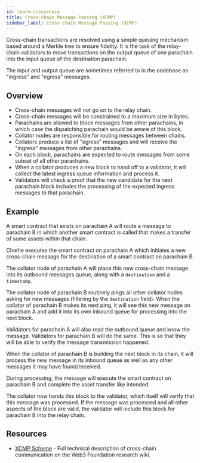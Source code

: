 ```yaml
---
id: learn-crosschain
title: Cross-chain Message Passing (XCMP)
sidebar_label: Cross-chain Message Passing (XCMP)
---
```


Cross-chain transactions are resolved using a simple queuing mechanism based around a Merkle tree to ensure fidelity. It is the task of the relay-chain validators to move transactions on the output queue of one parachain into the input queue of the destination parachain.

The input and output queue are sometimes referred to in the codebase as "ingress" and "egress" messages.

## Overview

- Cross-chain messages will _not_ go on to the relay chain.
- Cross-chain messages will be constrained to a maximum size in bytes.
- Parachains are allowed to block messages from other parachains, in which case the dispatching parachain would be aware of this block.
- Collator nodes are responsible for routing messages between chains.
- Collators produce a list of "egress" messages and will receive the "ingress" messages from other parachains.
- On each block, parachains are expected to route messages from some subset of all other parachains.
- When a collator produces a new block to hand off to a validator, it will collect the latest ingress queue information and process it.
- Validators will check a proof that the new candidate for the next parachain block includes the processing of the expected ingress messages to that parachain.

## Example

A smart contract that exists on parachain A will route a message to parachain B in which another smart contract is called that makes a transfer of some assets within that chain.

Charlie executes the smart contract on parachain A which initiates a new cross-chain message for the destination of a smart contract on parachain B.

The collator node of parachain A will place this new cross-chain message into its outbound messages queue, along with a `destination` and a `timestamp`.

The collator node of parachain B routinely pings all other collator nodes asking for new messages (filtering by the `destination` field). When the collator of parachain B makes its next ping, it will see this new message on parachain A and add it into its own inbound queue for processing into the next block.

Validators for parachain A will also read the outbound queue and know the message. Validators for parachain B will do the same. This is so that they will be able to verify the message transmission happened.

When the collator of parachain B is building the next block in its chain, it will process the new message in its inbound queue as well as any other messages it may have found/received.

During processing, the message will execute the smart contract on parachain B and complete the asset transfer like intended.

The collator now hands this block to the validator, which itself will verify that this message was processed. If the message was processed and all other aspects of the block are valid, the validator will include this block for parachain B into the relay chain.

## Resources

- [XCMP Scheme](https://research.web3.foundation/en/latest/polkadot/XCMP.html) - Full technical description of cross-chain communication on the Web3 Foundation research wiki.
